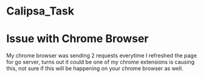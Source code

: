 # Calipsa_Task


# Issue with Chrome Browser

My chrome browser was sending 2 requests everytime I refreshed the page for go server, 
turns out it could be one of my chrome extensions is causing this, not sure if this
will be happening on your chrome browser as well.



#